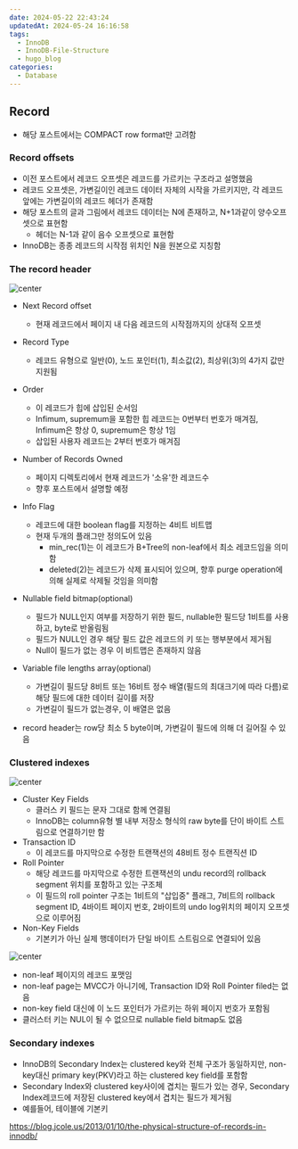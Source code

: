 ```yaml
---
date: 2024-05-22 22:43:24
updatedAt: 2024-05-24 16:16:58
tags:
  - InnoDB
  - InnoDB-File-Structure
  - hugo_blog
categories:
  - Database
---
```

## Record
- 해당 포스트에서는 COMPACT row format만 고려함

### Record offsets
- 이전 포스트에서 레코드 오프셋은 레코드를 가르키는 구조라고 설명했음
- 레코드 오프셋은, 가변길이인 레코드 데이터 자체의 시작을 가르키지만, 각 레코드 앞에는 가변길이의 레코드 헤더가 존재함
- 해당 포스트의 글과 그림에서 레코드 데이터는 N에 존재하고, N+1과같이 양수오프셋으로 표현함
	- 헤더는 N-1과 같이 음수 오프셋으로 표현함
- InnoDB는 종종 레코드의 시작점 위치인 N을 원본으로 지칭함

### The record header
![center](Pasted%20image%2020240524152545.png#center)
- Next Record offset
	- 현재 레코드에서 페이지 내 다음 레코드의 시작점까지의 상대적 오프셋
- Record Type
	- 레코드 유형으로 일반(0), 노드 포인터(1), 최소값(2), 최상위(3)의 4가지 값만 지원됨
- Order
	- 이 레코드가 힙에 삽입된 순서임
	- Infimum, supremum을 포함한 힙 레코드는 0번부터 번호가 매겨짐, Infimum은 항상 0, supremum은 항상 1임
	- 삽입된 사용자 레코드는 2부터 번호가 매겨짐
- Number of Records Owned
	- 페이지 디렉토리에서 현재 레코드가 '소유'한 레코드수
	- 향후 포스트에서 설명할 예정
- Info Flag
	- 레코드에 대한 boolean flag를 지정하는 4비트 비트맵
	- 현재 두개의 플래그만 정의도어 있음
		- min_rec(1)는 이 레코드가 B+Tree의 non-leaf에서 최소 레코드임을 의미함
		- deleted(2)는 레코드가 삭제 표시되어 있으며, 향후 purge operation에 의해 실제로 삭제될 것임을 의미함
- Nullable field bitmap(optional)
	- 필드가 NULL인지 여부를 저장하기 위한 필드, nullable한 필드당 1비트를 사용하고, byte로 반올림됨
	- 필드가 NULL인 경우 해당 필드 값은 레코드의 키 또는 행부분에서 제거됨
	- Null이 필드가 없는 경우 이 비트맵은 존재하지 않음
- Variable file lengths array(optional)
	- 가변길이 필드당 8비트 또는 16비트 정수 배열(필드의 최대크기에 따라 다름)로 해당 필드에 대한 데이터 길이를 저장
	- 가변길이 필드가 없는경우, 이 배열은 없음

- record header는 row당 최소 5 byte이며, 가변길이 필드에 의해 더 길어질 수 있음

### Clustered indexes
![center](Pasted%20image%2020240524153758.png#center)
- Cluster Key Fields
	- 클러스 키 필드는 문자 그대로 함께 연결됨
	- InnoDB는 column유형 별 내부 저장소 형식의 raw byte를 단이 바이트 스트림으로 연결하기만 함
- Transaction ID
	- 이 레코드를 마지막으로 수정한 트랜잭션의 48비트 정수 트랜직션 ID
- Roll Pointer
	- 해당 레코드를 마지막으로 수정한 트랜잭션의 undu record의 rollback segment 위치를 포함하고 있는 구조체
	- 이 필드의 roll pointer 구조는 1비트의 "삽입중" 플래그, 7비트의 rollback segment ID, 4바이트 페이지 번호, 2바이트의 undo log위치의 페이지 오프셋으로 이루어짐
- Non-Key Fields
	- 기본키가 아닌 실제 행데이터가 단일 바이트 스트림으로 연결되어 있음

![center](Pasted%20image%2020240524160646.png#center)
- non-leaf 페이지의 레코드 포맷임
- non-leaf page는 MVCC가 아니기에, Transaction ID와 Roll Pointer filed는 없음
- non-key field 대신에 이 노드 포인터가 가르키는 하위 페이지 번호가 포함됨
- 클러스터 키는 NUL이 될 수 없으므로 nullable field bitmap도 없음

### Secondary indexes
- InnoDB의 Secondary Index는 clustered key와 전체 구조가 동일하지만, non-key대신 primary key(PKV)라고 하는 clustered key field를 포함함
- Secondary Index와 clustered key사이에 겹치는 필드가 있는 경우, Secondary Index레코드에 저장된 clustered key에서 겹치는 필드가 제거됨
- 예를들어, 테이블에 기본키

https://blog.jcole.us/2013/01/10/the-physical-structure-of-records-in-innodb/